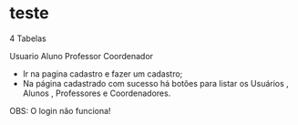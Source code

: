 # teste
4 Tabelas

Usuario   Aluno  Professor  Coordenador

- Ir na pagina cadastro e fazer um cadastro;
- Na página cadastrado com sucesso há botões para listar os Usuários , Alunos , Professores e Coordenadores.




OBS: O login não funciona!
